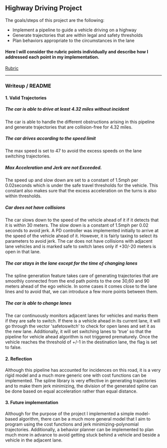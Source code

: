 
## Highway Driving Project

The goals/steps of this project are the following:

* Implement a pipeline to guide a vehicle driving on a highway
* Generate trajectories that are within legal and safety thresholds 
* Plan behaviors appropriate to the circumstances in the lane

#### Here I will consider the rubric points individually and describe how I addressed each point in my implementation.  
[Rubric](https://review.udacity.com/#!/rubrics/1971/view)

---

### Writeup / README

#### 1. Valid Trajectories
##### The car is able to drive at least 4.32 miles without incident

The car is able to handle the different obstructions arising in this pipeline and generate trajectories that are collision-free for 4.32 miles.

##### The car drives according to the speed limit
The max speed is set to 47 to avoid the excess speeds on the lane switching trajectories.

##### Max Acceleration and Jerk are not Exceeded.
The speed up and slow down are set to a constant of 1.5mph per 0.02seconds which is under the safe travel thresholds for the vehicle. This constant also makes sure that the excess acceleration on the turns is also within thresholds.

##### Car does not have collisions
The car slows down to the speed of the vehicle ahead of it if it detects that it is within 30 meters. The slow down is a constant of 1.5mph per 0.02 seconds to avoid jerk.
A PD controller was implemented initially to arrive at the speed of the vehicle ahead of it. However, it is fairly taxing to select its parameters to avoid jerk.
The car does not have collisions with adjacent lane vehicles and is marked safe to switch lanes only if +30/-20 meters is open in that lane.

##### The car stays in the lane except for the time of changing lanes
The spline generation feature takes care of generating trajectories that are smoothly connected from the end path points to the one 30,60 and 90 meters ahead of the ego vehicle. In some cases it comes close to the lane lines and to avoid that, we can introduce a few more points between them.


##### The car is able to change lanes
The car continuously monitors adjacent lanes for vehicles and marks them if they are safe to switch. If there is a vehicle ahead in its current lane, it will go through the vector 'safetoswitch' to check for open lanes and set it as the new lane. Additionally, it will set switching lanes to 'true' so that the pipeline for vehicle ahead algorithm is not triggered prematurely. Once the vehicle reaches the threshold of +/-1 in the destination lane, the flag is set to false.

#### 2. Reflection
Although this pipeline has accounted for incidences on this road, it is a very rigid model and a much more generic one with cost functions can be implemented. The spline library is very effective in generating trajectories and to make them jerk minimizing, the division of the generated spline can be done based on equal acceleration rather than equal distance.

#### 3. Future implementation

Although for the purpose of the project I implemented a simple model-based algorithm, there can be a much more general model that I aim to program using the cost functions and jerk minimizing-polynomial trajectories.
Additionally, a behavior planner can be implemented to plan much more in advance to avoid getting stuck behind a vehicle and beside a vehicle in the adjacent lane.
